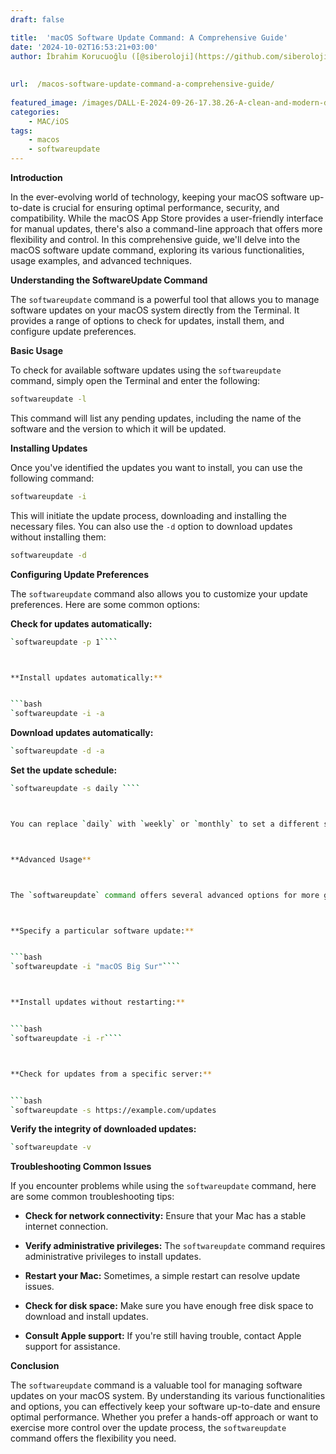 ```yaml
---
draft: false

title:  'macOS Software Update Command: A Comprehensive Guide'
date: '2024-10-02T16:53:21+03:00'
author: İbrahim Korucuoğlu ([@siberoloji](https://github.com/siberoloji))
 
 
url:  /macos-software-update-command-a-comprehensive-guide/
 
featured_image: /images/DALL·E-2024-09-26-17.38.26-A-clean-and-modern-depiction-of-macOS-Sequoia-with-a-sleek-laptop-displaying-a-vibrant-desktop-background-of-a-majestic-giant-sequoia-forest-in-the-b.webp
categories:
    - MAC/iOS
tags:
    - macos
    - softwareupdate
---
```



**Introduction**



In the ever-evolving world of technology, keeping your macOS software up-to-date is crucial for ensuring optimal performance, security, and compatibility. While the macOS App Store provides a user-friendly interface for manual updates, there's also a command-line approach that offers more flexibility and control. In this comprehensive guide, we'll delve into the macOS software update command, exploring its various functionalities, usage examples, and advanced techniques.



**Understanding the SoftwareUpdate Command**



The `softwareupdate` command is a powerful tool that allows you to manage software updates on your macOS system directly from the Terminal. It provides a range of options to check for updates, install them, and configure update preferences.



**Basic Usage**



To check for available software updates using the `softwareupdate` command, simply open the Terminal and enter the following:


```bash
softwareupdate -l
```



This command will list any pending updates, including the name of the software and the version to which it will be updated.



**Installing Updates**



Once you've identified the updates you want to install, you can use the following command:


```bash
softwareupdate -i
```



This will initiate the update process, downloading and installing the necessary files. You can also use the `-d` option to download updates without installing them:


```bash
softwareupdate -d
```



**Configuring Update Preferences**



The `softwareupdate` command also allows you to customize your update preferences. Here are some common options:



**Check for updates automatically:**


```bash
`softwareupdate -p 1````



**Install updates automatically:**


```bash
`softwareupdate -i -a
````



**Download updates automatically:**


```bash
`softwareupdate -d -a
````



**Set the update schedule:**


```bash
`softwareupdate -s daily ````



You can replace `daily` with `weekly` or `monthly` to set a different schedule.



**Advanced Usage**



The `softwareupdate` command offers several advanced options for more granular control over the update process:



**Specify a particular software update:**


```bash
`softwareupdate -i "macOS Big Sur"````



**Install updates without restarting:**


```bash
`softwareupdate -i -r````



**Check for updates from a specific server:**


```bash
`softwareupdate -s https://example.com/updates
````



**Verify the integrity of downloaded updates:**


```bash
`softwareupdate -v
````



**Troubleshooting Common Issues**



If you encounter problems while using the `softwareupdate` command, here are some common troubleshooting tips:


* **Check for network connectivity:** Ensure that your Mac has a stable internet connection.

* **Verify administrative privileges:** The `softwareupdate` command requires administrative privileges to install updates.

* **Restart your Mac:** Sometimes, a simple restart can resolve update issues.

* **Check for disk space:** Make sure you have enough free disk space to download and install updates.

* **Consult Apple support:** If you're still having trouble, contact Apple support for assistance.




**Conclusion**



The `softwareupdate` command is a valuable tool for managing software updates on your macOS system. By understanding its various functionalities and options, you can effectively keep your software up-to-date and ensure optimal performance. Whether you prefer a hands-off approach or want to exercise more control over the update process, the `softwareupdate` command offers the flexibility you need.
